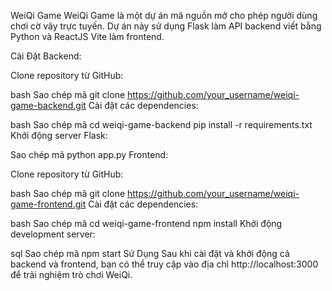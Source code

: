 
WeiQi Game
WeiQi Game là một dự án mã nguồn mở cho phép người dùng chơi cờ vây trực tuyến. Dự án này sử dụng Flask làm API backend viết bằng Python và ReactJS Vite làm frontend.

Cài Đặt
Backend:

Clone repository từ GitHub:

bash
Sao chép mã
git clone https://github.com/your_username/weiqi-game-backend.git
Cài đặt các dependencies:

bash
Sao chép mã
cd weiqi-game-backend
pip install -r requirements.txt
Khởi động server Flask:

Sao chép mã
python app.py
Frontend:

Clone repository từ GitHub:

bash
Sao chép mã
git clone https://github.com/your_username/weiqi-game-frontend.git
Cài đặt các dependencies:

bash
Sao chép mã
cd weiqi-game-frontend
npm install
Khởi động development server:

sql
Sao chép mã
npm start
Sử Dụng
Sau khi cài đặt và khởi động cả backend và frontend, bạn có thể truy cập vào địa chỉ http://localhost:3000 để trải nghiệm trò chơi WeiQi.
